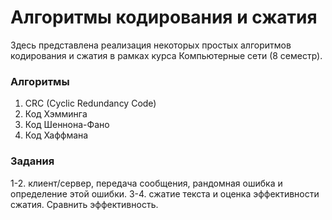 # Алгоритмы кодирования и сжатия

Здесь представлена реализация некоторых простых алгоритмов кодирования и сжатия в рамках 
курса Компьютерные сети (8 семестр).

### Алгоритмы
1. CRC (Cyclic Redundancy Code)
2. Код Хэмминга
3. Код Шеннона-Фано
4. Код Хаффмана 

### Задания

1-2. клиент/сервер, передача сообщения, рандомная ошибка и определение этой ошибки.
3-4. сжатие текста и оценка эффективности сжатия. Сравнить эффективность.
